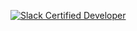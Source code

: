 [![Slack Certified Developer](https://api.accredible.com/v1/frontend/credential_website_embed_image/badge/46386320)](https://badges.slackcertified.com/c5d392da-61ca-437d-af9a-f1aa14b87773)
